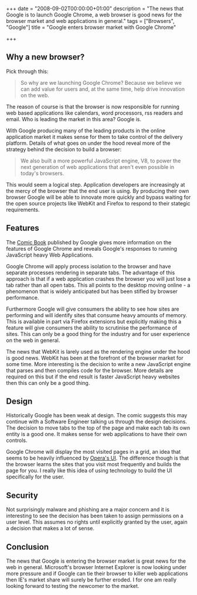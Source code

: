 +++
date = "2008-09-02T00:00:00+01:00"
description = "The news that Google is to launch Google Chrome, a web browser is good news for the browser market and web applications in general."
tags = ["Browsers", "Google"]
title = "Google enters browser market with Google Chrome"

+++
## Why a new browser?

Pick through this:

> So why are we launching Google Chrome? Because we believe we can add value for users and, at the same time, help drive innovation on the web.

The reason of course is that the browser is now responsible for running web based applications like calendars, word processors, rss readers and email. Who is leading the market in this area? Google is.

With Google producing many of the leading products in the online application market it makes sense for them to take control of the delivery platform. Details of what goes on under the hood reveal more of the strategy behind the decision to build a browser:

> We also built a more powerful JavaScript engine, V8, to power the next generation of web applications that aren't even possible in today's browsers.

This would seem a logical step. Application developers are increasingly at the mercy of the browser that the end user is using. By producing their own browser Google will be able to innovate more quickly and bypass waiting for the open source projects like WebKit and Firefox to respond to their stategic requirements.

## Features

The [Comic Book][1] published by Google gives more information on the features of Google Chrome and reveals Google's responses to running JavaScript heavy Web Applications.

Google Chrome will apply process isolation to the browser and have separate processes rendering in separate tabs. The advantage of this approach is that if a web application crashes the browser you will just lose a tab rather than all open tabs. This all points to the desktop moving online - a phenomenon that is widely anticipated but has been stifled by browser performance.

Furthermore Google will give consumers the ability to see how sites are performing and will identify sites that consume heavy amounts of memory. This is available in part via Firefox extensions but explicitly making this a feature will give consumers the ability to scrutinise the performance of sites. This can only be a good thing for the industry and for user experience on the web in general.

The news that WebKit is larely used as the rendering engine under the hood is good news. WebKit has been at the forefront of the browser market for some time. More interesting is the decision to write a new JavaScript engine that parses and then compiles code for the browser. More details are required on this but if the end result is faster JavaScript heavy websites then this can only be a good thing.

## Design

Historically Google has been weak at design. The comic suggests this may continue with a Software Engineer talking us through the design decisions. The decision to move tabs to the top of the page and make each tab its own entity is a good one. It makes sense for web applications to have their own controls. 

Google Chrome will display the most visited pages in a grid, an idea that seems to be heavily influenced by [Opera's UI][2]. The difference though is that the browser learns the sites that you visit most frequently and builds the page for you. I really like this idea of using technology to build the UI specifically for the user.

## Security

Not surprisingly malware and phishing are a major concern and it is interesting to see the decision has been taken to assign permissions on a user level. This assumes no rights until explicitly granted by the user, again a decision that makes a lot of sense.

## Conclusion

The news that Google is entering the browser market is great news for the web in general. Microsoft's browser Internet Explorer is now looking under more pressure and if Google can tie their browser to killer web applications then IE's market share will surely be further eroded. I for one am really looking forward to testing the newcomer to the market.

 [1]: http://www.google.com/googlebooks/chrome/
 [2]: http://www.opera.com/
